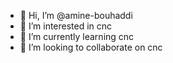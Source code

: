 - 👋 Hi, I’m @amine-bouhaddi
- 👀 I’m interested in cnc
- 🌱 I’m currently learning cnc 
- 💞️ I’m looking to collaborate on cnc


<!---
amine-bouhaddi/amine-bouhaddi is a ✨ special ✨ repository because its `README.md` (this file) appears on your GitHub profile.
You can click the Preview link to take a look at your changes.
--->
